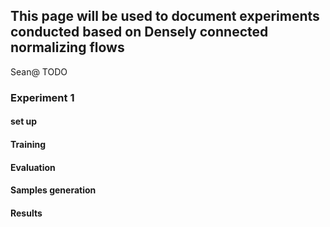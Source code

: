 ## This page will be used to document experiments conducted based on Densely connected normalizing flows


Sean@ TODO
### Experiment 1


#### set up


#### Training


#### Evaluation


#### Samples generation


#### Results
